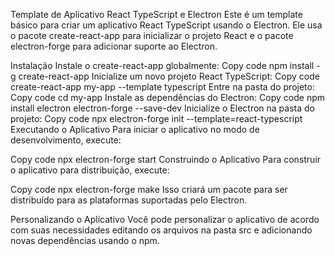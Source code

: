 Template de Aplicativo React TypeScript e Electron
Este é um template básico para criar um aplicativo React TypeScript usando o Electron. Ele usa o pacote create-react-app para inicializar o projeto React e o pacote electron-forge para adicionar suporte ao Electron.

Instalação
Instale o create-react-app globalmente:
Copy code
npm install -g create-react-app
Inicialize um novo projeto React TypeScript:
Copy code
create-react-app my-app --template typescript
Entre na pasta do projeto:
Copy code
cd my-app
Instale as dependências do Electron:
Copy code
npm install electron electron-forge --save-dev
Inicialize o Electron na pasta do projeto:
Copy code
npx electron-forge init --template=react-typescript
Executando o Aplicativo
Para iniciar o aplicativo no modo de desenvolvimento, execute:

Copy code
npx electron-forge start
Construindo o Aplicativo
Para construir o aplicativo para distribuição, execute:

Copy code
npx electron-forge make
Isso criará um pacote para ser distribuído para as plataformas suportadas pelo Electron.

Personalizando o Aplicativo
Você pode personalizar o aplicativo de acordo com suas necessidades editando os arquivos na pasta src e adicionando novas dependências usando o npm.

